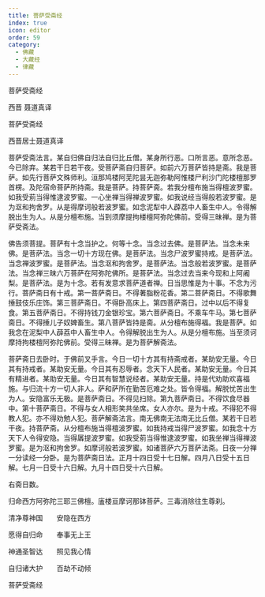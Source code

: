 ```yaml
---
title: 菩萨受斋经
index: true
icon: editor
order: 59
category:
  - 佛藏
  - 大藏经
  - 律藏
---
```


  菩萨受斋经  

西晋 聂道真译  

菩萨受斋经  

西晋居士聂道真译  

菩萨受斋法言。某自归佛自归法自归比丘僧。某身所行恶。口所言恶。意所念恶。今已除弃。某若干日若干夜。受菩萨斋自归菩萨。如前六万菩萨皆持是斋。我是菩萨。如先行菩萨文殊师利。洹那鸠楼阿芜陀昙无迦弥勒阿惟楼尸利沙门陀楼檀那罗首楞。及陀宿命菩萨所持斋。我是菩萨。持菩萨斋。若我分檀布施当得檀波罗蜜。如我受莂当得惟逮波罗蜜。一心坐禅当得禅波罗蜜。如我说经当得般若波罗蜜。是为沤和拘舍罗。从是得摩诃般若波罗蜜。如念泥犁中人薜荔中人畜生中人。令得解脱出生为人。从是分檀布施。当到须摩提拘楼檀阿弥陀佛前。受得三昧禅。是为菩萨受斋法。  

佛告须菩提。菩萨有十念当护之。何等十念。当念过去佛。是菩萨法。当念未来佛。是菩萨法。当念一切十方现在佛。是菩萨法。当念尸波罗蜜持戒。是菩萨法。当念禅波罗蜜。是菩萨法。当念沤和拘舍罗。是菩萨法。当念般若波罗蜜。是菩萨法。当念禅三昧六万菩萨在阿弥陀佛所。是菩萨法。当念过去当来今现和上阿阇梨。是菩萨法。是为十念。若有发意求菩萨道者禅。日当思惟是为十事。不念为污行。菩萨斋日有十戒。第一菩萨斋日。不得著脂粉花香。第二菩萨斋日。不得歌舞捶鼓伎乐庄饰。第三菩萨斋日。不得卧高床上。第四菩萨斋日。过中以后不得复食。第五菩萨斋日。不得持钱刀金银珍宝。第六菩萨斋日。不乘车牛马。第七菩萨斋日。不得捶儿子奴婢畜生。第八菩萨皆持是斋。从分檀布施得福。我是菩萨。如我念在泥梨中人薜荔中人畜生中人。令得解脱出生为人。从是分檀布施。当至须诃摩持拘楼檀阿弥陀佛前。受得三昧禅。是为菩萨解斋法。  

菩萨斋日去卧时。于佛前叉手言。今日一切十方其有持斋戒者。某助安无量。今日其有持戒者。某助安无量。今日其有忍辱者。念天下人民者。某助安无量。今日其有精进者。某助安无量。今日其有智慧说经者。某助安无量。持是代劝助欢喜福施。与归流十方一切人非人。萨和萨所在勤苦厄难之处。皆令得福。解脱忧苦出生为人。安隐富乐无极。是菩萨斋日。不得见扫除。第九菩萨斋日。不得饮食尽器中。第十菩萨斋日。不得与女人相形笑共坐席。女人亦尔。是为十戒。不得犯不得教人犯。亦不得劝勉人犯。菩萨解斋法言。南无佛南无法南无比丘僧。某若干日若干夜。持菩萨斋。从分檀布施当得檀波罗蜜。如我持戒当得尸波罗蜜。如我念十方天下人令得安隐。当得羼提波罗蜜。如我受莂当得惟逮波罗蜜。如我坐禅当得禅波罗蜜。是为沤和拘舍罗。如摩诃般若波罗蜜。如诸菩萨六万菩萨法斋。日夜一分禅一分读经一分卧。是为菩萨斋日法。正月十四日受十七日解。四月八日受十五日解。七月一日受十六日解。九月十四日受十六日解。  

右斋日数。  

归命西方阿弥陀三耶三佛檀。廅楼亘摩诃那钵菩萨。三毒消除往生尊刹。  

清净尊神国　　安隐在西方  

愿得自归命　　奉事无上王  

神通圣智达　　照见我心情  

自归诸大护　　百劫不动倾  

菩萨受斋经  
